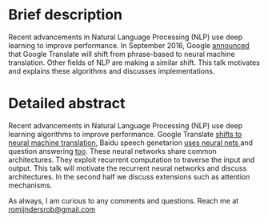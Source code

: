 # Brief description
Recent advancements in Natural Language Processing (NLP) use deep learning to improve performance. In September 2016, Google [announced](https://tinyurl.com/z2bk3z7) that Google Translate will shift from phrase-based to neural machine translation. Other fields of NLP are making a similar shift. This talk motivates and explains these algorithms and discusses implementations.

# Detailed abstract
Recent advancements in Natural Language Processing (NLP) use deep learning algorithms to improve performance. Google Translate [shifts to neural machine translation](https://research.googleblog.com/2016/09/a-neural-network-for-machine.html), Baidu speech genetarion [uses neural nets ](http://research.baidu.com/deep-voice-production-quality-text-speech-system-constructed-entirely-deep-neural-networks/) and question answering [too](https://www.technologyreview.com/s/538821/computers-are-getting-a-dose-of-common-sense/).  These neural networks share common architectures. They exploit recurrent computation to traverse the input and output. This talk will motivate the recurrent neural networks and discuss architectures. In the second half we discuss extensions such as attention mechanisms.


As always, I am curious to any comments and questions. Reach me at romijndersrob@gmail.com